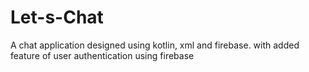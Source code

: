 # Let-s-Chat
A chat application designed using kotlin, xml and firebase. with added feature of user authentication using firebase
